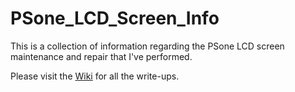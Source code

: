 # PSone_LCD_Screen_Info

This is a collection of information regarding the PSone LCD screen maintenance and repair that I've performed.

Please visit the [Wiki](https://github.com/jeffqchen/PSone_LCD_Screen_Info/wiki) for all the write-ups.
